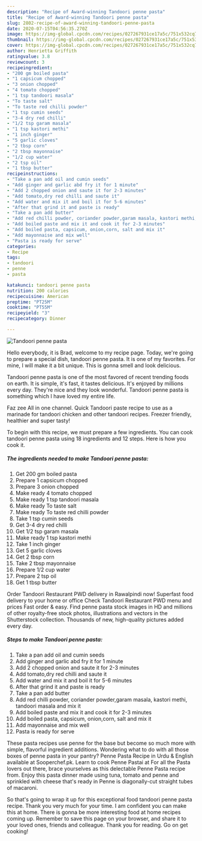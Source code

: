 ```yaml
---
description: "Recipe of Award-winning Tandoori penne pasta"
title: "Recipe of Award-winning Tandoori penne pasta"
slug: 2802-recipe-of-award-winning-tandoori-penne-pasta
date: 2020-07-15T04:56:35.270Z
image: https://img-global.cpcdn.com/recipes/027267931ce17a5c/751x532cq70/tandoori-penne-pasta-recipe-main-photo.jpg
thumbnail: https://img-global.cpcdn.com/recipes/027267931ce17a5c/751x532cq70/tandoori-penne-pasta-recipe-main-photo.jpg
cover: https://img-global.cpcdn.com/recipes/027267931ce17a5c/751x532cq70/tandoori-penne-pasta-recipe-main-photo.jpg
author: Henrietta Griffith
ratingvalue: 3.8
reviewcount: 3
recipeingredient:
- "200 gm boiled pasta"
- "1 capsicum chopped"
- "3 onion chopped"
- "4 tomato chopped"
- "1 tsp tandoori masala"
- "To taste salt"
- "To taste red chilli powder"
- "1 tsp cumin seeds"
- "3-4 dry red chilli"
- "1/2 tsp garam masala"
- "1 tsp kastori methi"
- "1 inch ginger"
- "5 garlic cloves"
- "2 tbsp corn"
- "2 tbsp mayonnaise"
- "1/2 cup water"
- "2 tsp oil"
- "1 tbsp butter"
recipeinstructions:
- "Take a pan add oil and cumin seeds"
- "Add ginger and garlic abd fry it for 1 minute"
- "Add 2 chopped onion and saute it for 2-3 minutes"
- "Add tomato,dry red chilli and saute it"
- "Add water and mix it and boil it for 5-6 minutes"
- "After that grind it and paste is ready"
- "Take a pan add butter"
- "Add red chilli powder, coriander powder,garam masala, kastori methi, tandoori masala and mix it"
- "Add boiled paste and mix it and cook it for 2-3 minutes"
- "Add boiled pasta, capsicum, onion,corn, salt and mix it"
- "Add mayonnaise and mix well"
- "Pasta is ready for serve"
categories:
- Recipe
tags:
- tandoori
- penne
- pasta

katakunci: tandoori penne pasta 
nutrition: 200 calories
recipecuisine: American
preptime: "PT25M"
cooktime: "PT55M"
recipeyield: "3"
recipecategory: Dinner

---
```



![Tandoori penne pasta](https://img-global.cpcdn.com/recipes/027267931ce17a5c/751x532cq70/tandoori-penne-pasta-recipe-main-photo.jpg)

Hello everybody, it is Brad, welcome to my recipe page. Today, we're going to prepare a special dish, tandoori penne pasta. It is one of my favorites. For mine, I will make it a bit unique. This is gonna smell and look delicious.

Tandoori penne pasta is one of the most favored of recent trending foods on earth. It is simple, it's fast, it tastes delicious. It's enjoyed by millions every day. They're nice and they look wonderful. Tandoori penne pasta is something which I have loved my entire life.

Faz zee All in one channel. Quick Tandoori paste recipe to use as a marinade for tandoori chicken and other tandoori recipes. Freezer friendly, healthier and super tasty!


To begin with this recipe, we must prepare a few ingredients. You can cook tandoori penne pasta using 18 ingredients and 12 steps. Here is how you cook it.

<!--inarticleads1-->

##### The ingredients needed to make Tandoori penne pasta:

1. Get 200 gm boiled pasta
1. Prepare 1 capsicum chopped
1. Prepare 3 onion chopped
1. Make ready 4 tomato chopped
1. Make ready 1 tsp tandoori masala
1. Make ready To taste salt
1. Make ready To taste red chilli powder
1. Take 1 tsp cumin seeds
1. Get 3-4 dry red chilli
1. Get 1/2 tsp garam masala
1. Make ready 1 tsp kastori methi
1. Take 1 inch ginger
1. Get 5 garlic cloves
1. Get 2 tbsp corn
1. Take 2 tbsp mayonnaise
1. Prepare 1/2 cup water
1. Prepare 2 tsp oil
1. Get 1 tbsp butter


Order Tandoori Restaurant PWD delivery in Rawalpindi now! Superfast food delivery to your home or office Check Tandoori Restaurant PWD menu and prices Fast order &amp; easy. Find penne pasta stock images in HD and millions of other royalty-free stock photos, illustrations and vectors in the Shutterstock collection. Thousands of new, high-quality pictures added every day. 

<!--inarticleads2-->

##### Steps to make Tandoori penne pasta:

1. Take a pan add oil and cumin seeds
1. Add ginger and garlic abd fry it for 1 minute
1. Add 2 chopped onion and saute it for 2-3 minutes
1. Add tomato,dry red chilli and saute it
1. Add water and mix it and boil it for 5-6 minutes
1. After that grind it and paste is ready
1. Take a pan add butter
1. Add red chilli powder, coriander powder,garam masala, kastori methi, tandoori masala and mix it
1. Add boiled paste and mix it and cook it for 2-3 minutes
1. Add boiled pasta, capsicum, onion,corn, salt and mix it
1. Add mayonnaise and mix well
1. Pasta is ready for serve


These pasta recipes use penne for the base but become so much more with simple, flavorful ingredient additions. Wondering what to do with all those boxes of penne pasta in your pantry? Penne Pasta Recipe in Urdu &amp; English available at Sooperchef.pk. Learn to cook Penne Pastai at For all the Pasta lovers out there, brace yourselves as this delectable Penne Pasta recipe from. Enjoy this pasta dinner made using tuna, tomato and penne and sprinkled with cheese that&#39;s ready in Penne is diagonally-cut straight tubes of macaroni. 

So that's going to wrap it up for this exceptional food tandoori penne pasta recipe. Thank you very much for your time. I am confident you can make this at home. There is gonna be more interesting food at home recipes coming up. Remember to save this page on your browser, and share it to your loved ones, friends and colleague. Thank you for reading. Go on get cooking!
